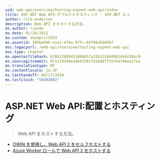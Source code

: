 ```yaml
---
uid: web-api/overview/hosting-aspnet-web-api/index
title: ASP.NET Web API:デプロイとホスティング - ASP.NET 4.x
author: rick-anderson
description: Web API をホストする方法。
ms.author: riande
ms.date: 01/26/2012
ms.custom: seoapril2019
ms.assetid: 500be045-e1e1-478a-97fc-0374645dd95f
msc.legacyurl: /web-api/overview/hosting-aspnet-web-api
msc.type: chapter
ms.openlocfilehash: b78b13009d3106b857a22b1316dd062de8c68ac9
ms.sourcegitcommit: 0f1119340e4464720cfd16d0ff15764746ea1fea
ms.translationtype: MT
ms.contentlocale: ja-JP
ms.lasthandoff: 04/17/2019
ms.locfileid: "59383892"
---
```

# <a name="aspnet-web-api-deployment-and-hosting"></a>ASP.NET Web API:配置とホスティング

> Web API をホストする方法。


- [OWIN を使用し、Web API 2 をセルフホストする](use-owin-to-self-host-web-api.md)
- [Azure Worker ロールで Web API 2 をホストする](host-aspnet-web-api-in-an-azure-worker-role.md)
